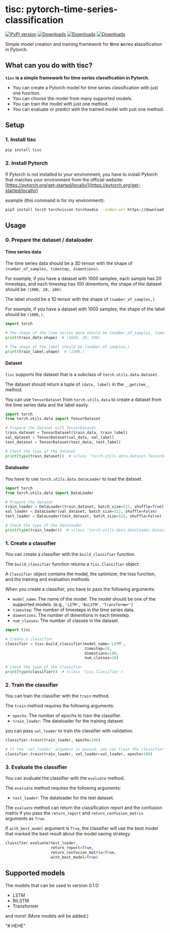 # tisc: pytorch-time-series-classification

[![PyPI version](https://badge.fury.io/py/tisc.svg)](https://badge.fury.io/py/tisc)
[![Downloads](https://pepy.tech/badge/tisc)](https://pepy.tech/project/tisc)
[![Downloads](https://pepy.tech/badge/tisc/month)](https://pepy.tech/project/tisc)
[![Downloads](https://pepy.tech/badge/tisc/week)](https://pepy.tech/project/tisc)

Simple model creation and training framework for <b>ti</b>me <b>s</b>eries <b>c</b>lassification in Pytorch.

## What can you do with tisc?

<b>`tisc` is a simple framework for time series classification in Pytorch.</b>

- You can create a Pytorch model for time series classification with just one function.
- You can choose the model from many supported models.
- You can train the model with just one method.
- You can evaluate or predict with the trained model with just one method.

## Setup

### 1. Install tisc
```bash
pip install tisc
```

### 2. Install Pytorch

If Pytorch is not installed to your environment, you have to install Pytorch that matches your environment from the official website: [https://pytorch.org/get-started/locally/](https://pytorch.org/get-started/locally/)

example (this command is for my environment):
```bash
pip3 install torch torchvision torchaudio --index-url https://download.pytorch.org/whl/cu118
```

## Usage

### 0. Prepare the dataset / dataloader

#### Time series data

The time series data should be a 3D tensor with the shape of `(number_of_samples, timestep, dimentions)`.

For example, if you have a dataset with 1000 samples, each sample has 20 timesteps, and each timestep has 100 dimentions, the shape of the dataset should be `(1000, 20, 100)`.

The label should be a 1D tensor with the shape of `(number_of_samples,)`.

For example, if you have a dataset with 1000 samples, the shape of the label should be `(1000,)`.

```python
import torch

# The shape of the time series data should be (number_of_samples, timestep, dimentions)
print(train_data.shape)  # (1000, 20, 100)

# The shape of the label should be (number_of_samples,)
print(train_label.shape)  # (1000,)
```

#### Dataset

`tisc` supports the dataset that is a subclass of `torch.utils.data.Dataset`. 

The dataset should return a tuple of `(data, label)` in the `__getitem__` method.

You can use `TensorDataset` from `torch.utils.data` to create a dataset from the time series data and the label easily.

```python
import torch
from torch.utils.data import TensorDataset

# Prepare the dataset with TensorDataset
train_dataset = TensorDataset(train_data, train_label)
val_dataset = TensorDataset(val_data, val_label)
test_dataset = TensorDataset(test_data, test_label)

# Check the type of the dataset
print(type(train_dataset))  # <class 'torch.utils.data.dataset.TensorDataset'>
```

#### Dataloader

You have to use `torch.utils.data.DataLoader` to load the dataset.

```python
import torch
from torch.utils.data import DataLoader

# Prepare the dataset
train_loader = DataLoader(train_dataset, batch_size=512, shuffle=True)
val_loader = DataLoader(val_dataset, batch_size=512, shuffle=False)
test_loader = DataLoader(test_dataset, batch_size=512, shuffle=False)

# Check the type of the dataloader
print(type(train_loader))  # <class 'torch.utils.data.dataloader.DataLoader'>
```
### 1. Create a classifier

You can create a classifier with the `build_classifier` function.

The `build_classifier` function returns a `tisc.Classifier` object.

A `Classifier` object contains the model, the optimizer, the loss function, and the training and evaluation methods.

When you create a classifier, you have to pass the following arguments:

- `model_name`: The name of the model. The model should be one of the supported models. (e.g., `'LSTM'`, `'BiLSTM'`, `'Transformer'`)
- `timestep`: The number of timesteps in the time series data.
- `dimentions`: The number of dimentions in each timestep.
- `num_classes`: The number of classes in the dataset.

```python
import tisc

# Create a classifier
classifier = tisc.build_classifier(model_name='LSTM',
                                   timestep=20,
                                   dimentions=100,
                                   num_classes=10)

# Check the type of the classifier
print(type(classifier))  # <class 'tisc.Classifier'>
```

### 2. Train the classifier

You can train the classifier with the `train` method.

The `train` method requires the following arguments:

- `epochs`: The number of epochs to train the classifier.
- `train_loader`: The dataloader for the training dataset.

you can pass `val_loader` to train the classifier with validation.

```python
classifier.train(train_loader, epochs=100)

# If the `val_loader` argument is passed, you can train the classifier with validation.
classifier.train(train_loader, val_loader=val_loader, epochs=100)
```

### 3. Evaluate the classifier

You can evaluate the classifier with the `evaluate` method.

The `evaluate` method requires the following arguments:

- `test_loader`: The dataloader for the test dataset.

The `evaluate` method can return the classification report and the confusion matrix if you pass the `return_report` and `return_confusion_matrix` arguments as `True`.

If `with_best_model` argument is `True`, the classifier will use the best model that marked the best result about the model saving strategy. 

```python
classifier.evaluate(test_loader,
                    return_report=True,
                    return_confusion_matrix=True,
                    with_best_model=True)
```

## Supported models

The models that can be used in version 0.1.0:

- LSTM
- BiLSTM
- Transformer

and more! (More models will be added.)

"# HEHE" 
